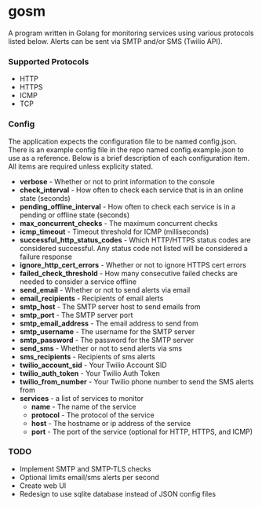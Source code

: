 # gosm
A program written in Golang for monitoring services using various protocols listed below. Alerts can be sent via SMTP and/or SMS (Twilio API).

### Supported Protocols
* HTTP
* HTTPS
* ICMP
* TCP

### Config
The application expects the configuration file to be named config.json. There is an example config file in the repo named config.example.json to use as a reference. Below is a brief description of each configuration item. All items are required unless explicity stated.
* **verbose** - Whether or not to print information to the console
* **check_interval** - How often to check each service that is in an online state (seconds)
* **pending_offline_interval** - How often to check each service is in a pending or offline state (seconds)
* **max_concurrent_checks** - The maximum concurrent checks
* **icmp_timeout** - Timeout threshold for ICMP (milliseconds)
* **successful_http_status_codes** - Which HTTP/HTTPS status codes are considered successful. Any status code not listed will be considered a failure response
* **ignore_http_cert_errors** - Whether or not to ignore HTTPS cert errors
* **failed_check_threshold** - How many consecutive failed checks are needed to consider a service offline
* **send_email** - Whether or not to send alerts via email
* **email_recipients** - Recipients of email alerts
* **smtp_host** - The SMTP server host to send emails from
* **smtp_port** - The SMTP server port
* **smtp_email_address** - The email address to send from
* **smtp_username** - The username for the SMTP server
* **smtp_password** - The password for the SMTP server
* **send_sms** - Whether or not to send alerts via sms
* **sms_recipients** - Recipients of sms alerts
* **twilio_account_sid** - Your Twilio Account SID
* **twilio_auth_token** - Your Twilio Auth Token
* **twilio_from_number** - Your Twilio phone number to send the SMS alerts from
* **services** - a list of services to monitor
    * **name** - The name of the service
    * **protocol** - The protocol of the service
    * **host** - The hostname or ip address of the service
    * **port** - The port of the service (optional for HTTP, HTTPS, and ICMP)


### TODO
* Implement SMTP and SMTP-TLS checks
* Optional limits email/sms alerts per second
* Create web UI
* Redesign to use sqlite database instead of JSON config files
